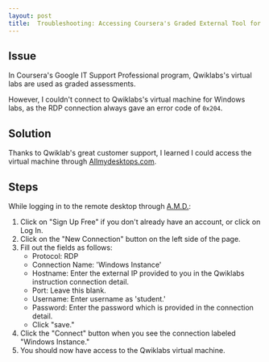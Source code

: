 ```yaml
---
layout: post
title:  Troubleshooting: Accessing Coursera's Graded External Tool for Windows
---
```


## Issue
In Coursera's Google IT Support Professional program, Qwiklabs's virtual labs are used as graded assessments. 

However, I couldn't connect to Qwiklabs's virtual machine for Windows labs, as the RDP connection always gave an error code of `0x204`.

## Solution
Thanks to Qwiklab's great customer support, I learned I could access the virtual machine through [Allmydesktops.com](https://www.allmydesktops.com).

## Steps
While logging in to the remote desktop through [A.M.D.](https://www.allmydesktops.com):

1. Click on "Sign Up Free" if you don't already have an account, or click on Log In.
2. Click on the "New Connection" button on the left side of the page.
3. Fill out the fields as follows:
    - Protocol: RDP
    - Connection Name: 'Windows Instance'
    - Hostname: Enter the external IP provided to you in the Qwiklabs instruction connection detail.
    - Port: Leave this blank.
    - Username: Enter username as 'student.'
    - Password: Enter the password which is provided in the connection detail.
    - Click "save."
4. Click the "Connect" button when you see the connection labeled "Windows Instance."
5. You should now have access to the Qwiklabs virtual machine.
